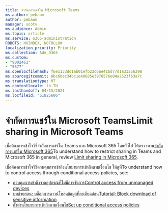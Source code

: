 ```yaml
---
title: จํากัดการแชร์ใน Microsoft Teams
ms.author: pebaum
author: pebaum
manager: scotv
ms.audience: Admin
ms.topic: article
ms.service: o365-administration
ROBOTS: NOINDEX, NOFOLLOW
localization_priority: Priority
ms.collection: Adm_O365
ms.custom:
- "9002461"
- "5577"
ms.openlocfilehash: f6e1133dd1ab01efb23d6ae41bd77d1a33256298
ms.sourcegitcommit: 8bc60ec34bc1e40685e3976576e04a2623f63a7c
ms.translationtype: MT
ms.contentlocale: th-TH
ms.lasthandoff: 04/15/2021
ms.locfileid: "51825606"
---
```

# <a name="limit-sharing-in-microsoft-teams"></a><span data-ttu-id="33f07-102">จํากัดการแชร์ใน Microsoft Teams</span><span class="sxs-lookup"><span data-stu-id="33f07-102">Limit sharing in Microsoft Teams</span></span>

<span data-ttu-id="33f07-103">เมื่อต้องการเข้าใจวิธีจํากัดการแชร์ใน Teams และ Microsoft 365 โดยทั่วไป ให้ตรวจทาน[จํากัดการแชร์ใน Microsoft 365](https://docs.microsoft.com/microsoft-365/solutions/microsoft-365-limit-sharing?view=o365-worldwide)</span><span class="sxs-lookup"><span data-stu-id="33f07-103">To understand how to restrict sharing in Teams and Microsoft 365 in general, review [Limit sharing in Microsoft 365](https://docs.microsoft.com/microsoft-365/solutions/microsoft-365-limit-sharing?view=o365-worldwide).</span></span>

<span data-ttu-id="33f07-104">เมื่อต้องการเข้าใจวิธีควบคุมการเข้าถึงนโยบายการเข้าถึงตามเงื่อนไข ให้ดูที่</span><span class="sxs-lookup"><span data-stu-id="33f07-104">To understand how to control access through conditional access policies, see:</span></span>

- [<span data-ttu-id="33f07-105">ควบคุมการเข้าถึงจากอุปกรณ์ที่ไม่มีการจัดการ</span><span class="sxs-lookup"><span data-stu-id="33f07-105">Control access from unmanaged devices</span></span>](https://docs.microsoft.com/sharepoint/control-access-from-unmanaged-devices)
- [<span data-ttu-id="33f07-106">บทช่วยสอน: บล็อกการดาวน์โหลดข้อมูลที่ละเอียดอ่อน</span><span class="sxs-lookup"><span data-stu-id="33f07-106">Tutorial: Block download of sensitive information</span></span>](https://docs.microsoft.com/cloud-app-security/use-case-proxy-block-session-aad)
- [<span data-ttu-id="33f07-107">ตั้งค่านโยบายการเข้าถึงตามเงื่อนไข</span><span class="sxs-lookup"><span data-stu-id="33f07-107">Set up conditional access policies</span></span>](https://docs.microsoft.com/microsoft-365/business/set-up-conditional-access-policies?view=o365-worldwide)
